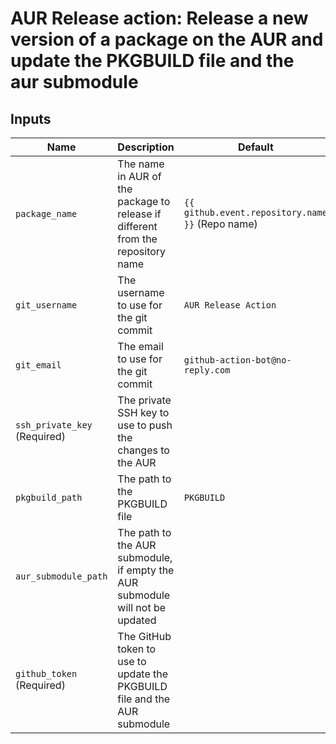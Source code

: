 # AUR Release action: Release a new version of a package on the AUR and update the PKGBUILD file and the aur submodule

## Inputs
| Name                         | Description                                                                     | Default                                          |
|------------------------------|---------------------------------------------------------------------------------|--------------------------------------------------|
| `package_name`               | The name in AUR of the package to release if different from the repository name | `{{ github.event.repository.name }}` (Repo name) |
| `git_username`               | The username to use for the git commit                                          | `AUR Release Action`                             |
| `git_email`                  | The email to use for the git commit                                             | `github-action-bot@no-reply.com`                 |
| `ssh_private_key` (Required) | The private SSH key to use to push the changes to the AUR                       |                                                  |
| `pkgbuild_path`              | The path to the PKGBUILD file                                                   | `PKGBUILD`                                       |
| `aur_submodule_path`         | The path to the AUR submodule, if empty the AUR submodule will not be updated   |                                                  |
| `github_token` (Required)    | The GitHub token to use to update the PKGBUILD file and the AUR submodule       |                                                  |

